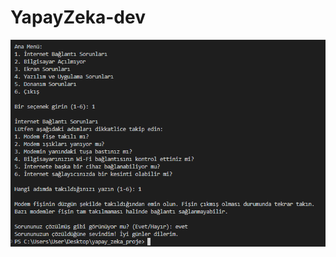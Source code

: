 # YapayZeka-dev

![image alt](https://github.com/yigitert1/YapayZeka-dev/blob/7eb6cc205112e89f5c4c88fe76f6a6d891e16dd8/1-1.png)
